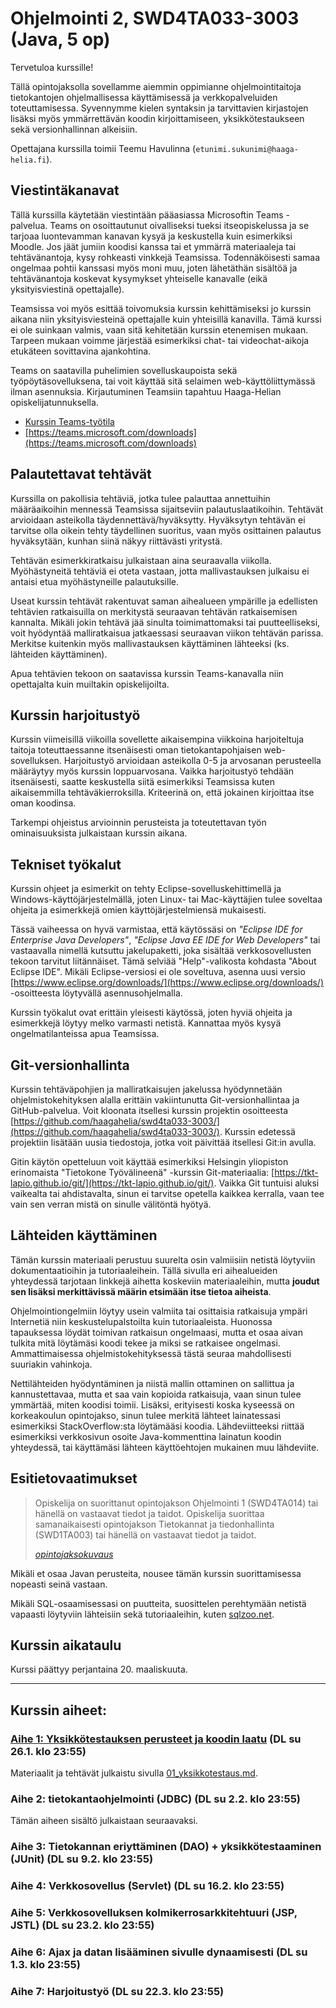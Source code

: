 # Ohjelmointi 2, SWD4TA033-3003 (Java, 5 op)

Tervetuloa kurssille!

Tällä opintojaksolla sovellamme aiemmin oppimianne ohjelmointitaitoja tietokantojen ohjelmallisessa käyttämisessä ja verkkopalveluiden toteuttamisessa. Syvennymme kielen syntaksin ja tarvittavien kirjastojen lisäksi myös ymmärrettävän koodin kirjoittamiseen, yksikkötestaukseen sekä versionhallinnan alkeisiin.

Opettajana kurssilla toimii Teemu Havulinna (`etunimi.sukunimi@haaga-helia.fi`).

## Viestintäkanavat

Tällä kurssilla käytetään viestintään pääasiassa Microsoftin Teams -palvelua. Teams on osoittautunut oivalliseksi tueksi itseopiskelussa ja se tarjoaa luontevamman kanavan kysyä ja keskustella kuin esimerkiksi Moodle. Jos jäät jumiin koodisi kanssa tai et ymmärrä materiaaleja tai tehtävänantoja, kysy rohkeasti vinkkejä Teamsissa. Todennäköisesti samaa ongelmaa pohtii kanssasi myös moni muu, joten lähetäthän sisältöä ja tehtävänantoja koskevat kysymykset yhteiselle kanavalle (eikä yksityisviestinä opettajalle).

Teamsissa voi myös esittää toivomuksia kurssin kehittämiseksi jo kurssin aikana niin yksityisviesteinä opettajalle kuin yhteisillä kanavilla. Tämä kurssi ei ole suinkaan valmis, vaan sitä kehitetään kurssin etenemisen mukaan. Tarpeen mukaan voimme järjestää esimerkiksi chat- tai videochat-aikoja etukäteen sovittavina ajankohtina.

Teams on saatavilla puhelimien sovelluskaupoista sekä työpöytäsovelluksena, tai voit käyttää sitä selaimen web-käyttöliittymässä ilman asennuksia. Kirjautuminen Teamsiin tapahtuu Haaga-Helian opiskelijatunnuksella.

* [Kurssin Teams-työtila](https://teams.microsoft.com/l/team/19%3aad52d8cfc8cd4d91869e5d911dcf7194%40thread.skype/conversations?groupId=7194424b-0503-4f63-af38-be4c5e1a9f48&tenantId=a9e39483-dd21-4c25-b848-2a625cff7939)
* [https://teams.microsoft.com/downloads](https://teams.microsoft.com/downloads)

## Palautettavat tehtävät

Kurssilla on pakollisia tehtäviä, jotka tulee palauttaa annettuihin määräaikoihin mennessä Teamsissa sijaitseviin palautuslaatikoihin. Tehtävät arvioidaan asteikolla täydennettävä/hyväksytty. Hyväksytyn tehtävän ei tarvitse olla oikein tehty täydellinen suoritus, vaan myös osittainen palautus hyväksytään, kunhan siinä näkyy riittävästi yritystä.

Tehtävän esimerkkiratkaisu julkaistaan aina seuraavalla viikolla. Myöhästyneitä tehtäviä ei oteta vastaan, jotta mallivastauksen julkaisu ei antaisi etua myöhästyneille palautuksille.

Useat kurssin tehtävät rakentuvat saman aihealueen ympärille ja edellisten tehtävien ratkaisuilla on merkitystä seuraavan tehtävän ratkaisemisen kannalta. Mikäli jokin tehtävä jää sinulta toimimattomaksi tai puutteelliseksi, voit hyödyntää malliratkaisua jatkaessasi seuraavan viikon tehtävän parissa. Merkitse kuitenkin myös mallivastauksen käyttäminen lähteeksi (ks. lähteiden käyttäminen).

Apua tehtävien tekoon on saatavissa kurssin Teams-kanavalla niin opettajalta kuin muiltakin opiskelijoilta.

## Kurssin harjoitustyö

Kurssin viimeisillä viikoilla sovellette aikaisempina viikkoina harjoiteltuja taitoja toteuttaessanne itsenäisesti oman tietokantapohjaisen web-sovelluksen. Harjoitustyö arvioidaan asteikolla 0-5 ja arvosanan perusteella määräytyy myös kurssin loppuarvosana. Vaikka harjoitustyö tehdään itsenäisesti, saatte keskustella siitä esimerkiksi Teamsissa kuten aikaisemmilla tehtäväkierroksilla. Kriteerinä on, että jokainen kirjoittaa itse oman koodinsa.

Tarkempi ohjeistus arvioinnin perusteista ja toteutettavan työn ominaisuuksista julkaistaan kurssin aikana.

## Tekniset työkalut

Kurssin ohjeet ja esimerkit on tehty Eclipse-sovelluskehittimellä ja Windows-käyttöjärjestelmällä, joten Linux- tai Mac-käyttäjien tulee soveltaa ohjeita ja esimerkkejä omien käyttöjärjestelmiensä mukaisesti.

Tässä vaiheessa on hyvä varmistaa, että käytössäsi on _"Eclipse IDE for Enterprise Java Developers"_, _"Eclipse Java EE IDE for Web Developers"_ tai vastaavalla nimellä kutsuttu jakelupaketti, joka sisältää verkkosovellusten tekoon tarvitut liitännäiset. Tämä selviää "Help"-valikosta kohdasta "About Eclipse IDE". Mikäli Eclipse-versiosi ei ole soveltuva, asenna uusi versio [https://www.eclipse.org/downloads/](https://www.eclipse.org/downloads/) -osoitteesta löytyvällä asennusohjelmalla.

Kurssin työkalut ovat erittäin yleisesti käytössä, joten hyviä ohjeita ja esimerkkejä löytyy melko varmasti netistä. Kannattaa myös kysyä ongelmatilanteissa apua Teamsissa.

## Git-versionhallinta

Kurssin tehtäväpohjien ja malliratkaisujen jakelussa hyödynnetään ohjelmistokehityksen alalla erittäin vakiintunutta Git-versionhallintaa ja GitHub-palvelua. Voit kloonata itsellesi kurssin projektin osoitteesta [https://github.com/haagahelia/swd4ta033-3003/](https://github.com/haagahelia/swd4ta033-3003/). Kurssin edetessä projektiin lisätään uusia tiedostoja, jotka voit päivittää itsellesi Git:in avulla.

Gitin käytön opetteluun voit käyttää esimerkiksi Helsingin yliopiston erinomaista "Tietokone Työvälineenä" -kurssin Git-materiaalia: [https://tkt-lapio.github.io/git/](https://tkt-lapio.github.io/git/). Vaikka Git tuntuisi aluksi vaikealta tai ahdistavalta, sinun ei tarvitse opetella kaikkea kerralla, vaan tee vain sen verran mistä on sinulle välitöntä hyötyä.

## Lähteiden käyttäminen

Tämän kurssin materiaali perustuu suurelta osin valmiisiin netistä löytyviin dokumentaatioihin ja tutoriaaleihein. Tällä sivulla eri aihealueiden yhteydessä tarjotaan linkkejä aihetta koskeviin materiaaleihin, mutta **joudut sen lisäksi merkittävissä määrin etsimään itse tietoa aiheista**.

Ohjelmointiongelmiin löytyy usein valmiita tai osittaisia ratkaisuja ympäri Internetiä niin keskustelupalstoilta kuin tutoriaaleista. Huonossa tapauksessa löydät toimivan ratkaisun ongelmaasi, mutta et osaa aivan tulkita mitä löytämäsi koodi tekee ja miksi se ratkaisee ongelmasi. Ammattimaisessa ohjelmistokehityksessä tästä seuraa mahdollisesti suuriakin vahinkoja.

Nettilähteiden hyödyntäminen ja niistä mallin ottaminen on sallittua ja kannustettavaa, mutta et saa vain kopioida ratkaisuja, vaan sinun tulee ymmärtää, miten koodisi toimii. Lisäksi, erityisesti koska kyseessä on korkeakoulun opintojakso, sinun tulee merkitä lähteet lainatessasi esimerkiksi StackOverflow:sta löytämääsi koodia. Lähdeviitteeksi riittää esimerkiksi verkkosivun osoite Java-kommenttina lainatun koodin yhteydessä, tai käyttämäsi lähteen käyttöehtojen mukainen muu lähdeviite.

## Esitietovaatimukset

> Opiskelija on suorittanut opintojakson Ohjelmointi 1 (SWD4TA014) tai hänellä on vastaavat tiedot ja taidot. Opiskelija suorittaa samanaikaisesti opintojakson Tietokannat ja tiedonhallinta (SWD1TA003) tai hänellä on vastaavat tiedot ja taidot.
>
> [*opintojaksokuvaus*](https://opinto-opas.haaga-helia.fi/fi/realization/SWD4TA033-3003) 

Mikäli et osaa Javan perusteita, nousee tämän kurssin suorittamisessa nopeasti seinä vastaan.

Mikäli SQL-osaamisessasi on puutteita, suosittelen perehtymään netistä vapaasti löytyviin lähteisiin sekä tutoriaaleihin, kuten [sqlzoo.net](https://sqlzoo.net/).

## Kurssin aikataulu

Kurssi päättyy perjantaina 20. maaliskuuta.

----

## Kurssin aiheet:

### [Aihe 1: Yksikkötestauksen perusteet ja koodin laatu](01_yksikkotestaus.md) (DL su 26.1. klo 23:55)
Materiaalit ja tehtävät julkaistu sivulla [01_yksikkotestaus.md](01_yksikkotestaus.md).

### Aihe 2: tietokantaohjelmointi (JDBC) (DL su 2.2. klo 23:55)
Tämän aiheen sisältö julkaistaan seuraavaksi.

### Aihe 3: Tietokannan eriyttäminen (DAO) + yksikkötestaaminen (JUnit) (DL su 9.2. klo 23:55)

### Aihe 4: Verkkosovellus (Servlet) (DL su 16.2. klo 23:55)

### Aihe 5: Verkkosovelluksen kolmikerrosarkkitehtuuri (JSP, JSTL) (DL su 23.2. klo 23:55)

### Aihe 6: Ajax ja datan lisääminen sivulle dynaamisesti (DL su 1.3. klo 23:55)

### Aihe 7: Harjoitustyö (DL su 22.3. klo 23:55)
